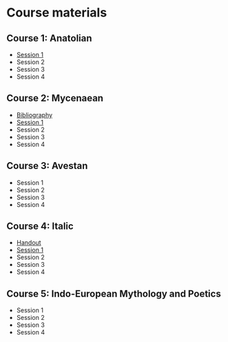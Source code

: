 # Course materials

## Course 1: Anatolian
- [Session 1](anatolian1.md)
- Session 2
- Session 3
- Session 4

## Course 2: Mycenaean
- [Bibliography](mycenaean_bibl.pdf)
- [Session 1](mycenaean1.pdf)
- Session 2
- Session 3
- Session 4

## Course 3: Avestan
- Session 1
- Session 2
- Session 3
- Session 4

## Course 4: Italic
- [Handout](italic_handout.pdf)
- [Session 1](italic1.pdf)
- Session 2
- Session 3
- Session 4

## Course 5: Indo-European Mythology and Poetics 
- Session 1
- Session 2
- Session 3
- Session 4

  

